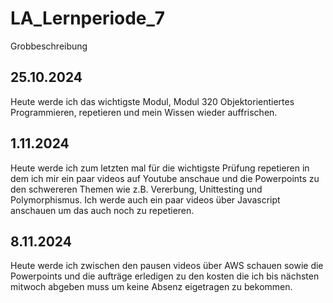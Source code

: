 # LA_Lernperiode_7

Grobbeschreibung

## 25.10.2024
Heute werde ich das wichtigste Modul, Modul 320 Objektorientiertes Programmieren, repetieren und mein Wissen wieder auffrischen.

## 1.11.2024
Heute werde ich zum letzten mal für die wichtigste Prüfung repetieren in dem ich mir ein paar videos auf Youtube anschaue und die Powerpoints zu den schwereren Themen wie z.B. Vererbung, Unittesting und Polymorphismus. Ich werde auch ein paar videos über Javascript anschauen um das auch noch zu repetieren.

## 8.11.2024
Heute werde ich zwischen den pausen videos über AWS schauen sowie die Powerpoints und die aufträge erledigen zu den kosten die ich bis nächsten mitwoch abgeben muss um keine Absenz eigetragen zu bekommen.  
